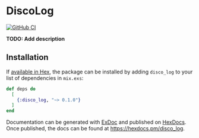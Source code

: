 # DiscoLog

<a title="GitHub CI" href="https://github.com/mrdotb/disco-log/actions"><img src="https://github.com/mrdotb/disco-log/workflows/Tests/badge.svg" alt="GitHub CI" /></a>

**TODO: Add description**

## Installation

If [available in Hex](https://hex.pm/docs/publish), the package can be installed
by adding `disco_log` to your list of dependencies in `mix.exs`:

```elixir
def deps do
  [
    {:disco_log, "~> 0.1.0"}
  ]
end
```

Documentation can be generated with [ExDoc](https://github.com/elixir-lang/ex_doc)
and published on [HexDocs](https://hexdocs.pm). Once published, the docs can
be found at <https://hexdocs.pm/disco_log>.

